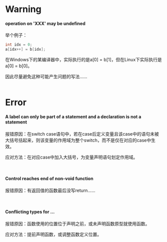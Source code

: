 # Warning

 #### operation on 'XXX' may be undefined
 举个例子：
 ```cpp
int idx = 0;
a[idx++] = b[idx];
 ```
在Windows下的某编译器中，实际执行的是a[0] = b[1]，但在Linux下实际执行是a[0] = b[0]。

因此尽量避免这种可能产生问题的写法……
<br/><br/>

# Error
#### A label can only be part of a statement and a declaration is not a statement

报错原因：在switch case语句中，若在case后定义变量且该case中的语句未被大括号括起来，则该变量的作用域为整个switch，而不是仅在对应的case中生效。

应对方法：在对应case中加入大括号，为变量声明语句划定作用域。

<br/>

#### Control reaches end of non-void function
报错原因：有返回值的函数最后没写return……

<br/>

#### Conflicting types for ...
报错原因：函数使用的位置位于声明之前，或未声明函数原型就使用函数。

应对方法：提前声明函数，或调整函数定义位置。
